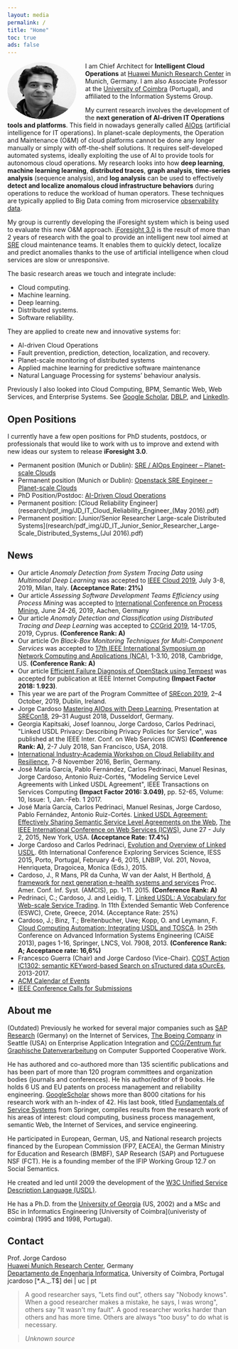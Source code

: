 ```yaml
---
layout: media
permalink: /
title: "Home"
toc: true
ads: false
---
```


<p>
<a href="/images/Jorge_Cardoso.png">
<img src="/images/Jorge_Cardoso.png" height="128" width="155" style="float:left;margin:0 20px 0 0;"/>
</a>
</p>

I am Chief Architect for **Intelligent Cloud Operations** at 
[Huawei Munich Research Center](http://www.huawei.eu/research-and-innovation) in Munich, Germany.
I am also Associate Professor at the [University of Coimbra](http://www.uc.pt/en/fctuc/dei) (Portugal), and
affiliated to the Information Systems Group.

My current research involves the development of the **next generation of AI-driven IT Operations tools and platforms**.
This field in nowadays generally called [AIOps](https://pt.slideshare.net/JorgeCardoso4/mastering-aiops-with-deep-learning) 
(artificial intelligence for IT operations).
In planet-scale deployments, the Operation and Maintenance (O&M) of cloud platforms cannot be done any longer manually
or simply with off-the-shelf solutions. It requires self-developed automated systems, ideally exploiting the use of AI
to provide tools for autonomous cloud operations. My research looks into how **deep learning**, **machine learning 
learning**, **distributed traces**, **graph analysis**, **time-series analysis** (sequence analysis), and **log analysis** can be used 
to effectively **detect and localize anomalous cloud infrastructure behaviors** during operations to reduce the 
workload of human operators. These techniques are typically applied to Big Data coming from 
microservice [observability data](https://www.mstakx.com/wp-content/uploads/2018/09/A-Practical-Observability-Primer-1.pdf).

My group is currently developing the iForesight system which is being used to evaluate this new O&M approach. 
[iForesight 3.0](research/iforesight) is the result of more than 2 years of research with
the goal to provide an intelligent new tool aimed at [SRE](https://en.wikipedia.org/wiki/Site_Reliability_Engineering)
cloud maintenance teams. 
It enables them to quickly detect, localize and predict anomalies thanks to the use of artificial intelligence when
cloud services are slow or unresponsive. 

The basic research areas we touch and integrate include:
+ Cloud computing.
+ Machine learning.
+ Deep learning.
+ Distributed systems.
+ Software reliability.

They are applied to create new and innovative systems for:
+ AI-driven Cloud Operations
+ Fault prevention, prediction, detection, localization, and recovery.  
+ Planet-scale monitoring of distributed systems
+ Applied machine learning for predictive software maintenance
+ Natural Language Processing for systems’ behaviour analysis.

Previously I also looked into Cloud Computing, BPM, Semantic Web, Web Services, and Enterprise Systems.
See [Google Scholar](https://scholar.google.de/citations?user=n9JFmAkAAAAJ&hl=en&oi=ao),
[DBLP](http://dblp.uni-trier.de/pers/hd/c/Cardoso:Jorge), and
[LinkedIn](https://www.linkedin.com/in/jorge-cardoso-75ba40/).


Open Positions
--------------
I currently have a few open positions for PhD students, postdocs, or professionals that would like to work with us
to improve and extend with new ideas our system to release **iForesight 3.0**.


+ Permanent position (Munich or Dublin): [SRE / AIOps Engineer – Planet-scale Clouds](research/pdf_img/JD_OpenStack_SRE_Dub_(Apr_2019).pdf)
+ Permanent position (Munich or Dublin): [Openstack SRE Engineer – Planet-scale Clouds](research/pdf_img/JD_SRE_AIOps_Engineer_Dub_(Apr_2019).pdf)
+ PhD Position/Postdoc: [AI-Driven Cloud Operations](research/pdf_img/PhD_Postdoc_Position_Intelligent_Cloud_Operations_2019-02-15.pdf)
+ Permanent position: [Cloud Reliability Engineer](research/pdf_img/JD_IT_Cloud_Reliability_Engineer_(May 2016).pdf)
+ Permanent position: [Junior/Senior Researcher Large-scale Distributed Systems](research/pdf_img/JD_IT_Junior_Senior_Researcher_Large-Scale_Distributed_Systems_(Jul 2016).pdf)


News
----
+ Our article *Anomaly Detection from System Tracing Data using Multimodal Deep Learning* was accepted to [IEEE Cloud 2019](http://conferences.computer.org/cloud/2019/), July 3-8, 2019, Milan, Italy. **(Acceptance Rate: 21%)**
+ Our article *Assessing Software Development Teams Efficiency using Process Mining* was accepted to [International Conference on Process Mining](https://icpmconference.org), June 24-26, 2019, Aachen, Germany
+ Our article *Anomaly Detection and Classification using Distributed Tracing and Deep Learning* was accepted to [CCGrid 2019](https://www.ccgrid2019.org/index.html), 14-17.05, 2019, Cyprus. **(Conference Rank: A)**
+ Our article *On Black-Box Monitoring Techniques for Multi-Component Services* was accepted to [17th IEEE International Symposium on Network Computing and Applications (NCA)](http://www.ieee-nca.org/2018/), 1-3.10, 2018, Cambridge, US. **(Conference Rank: A)**
+ Our article [Efficient Failure Diagnosis of OpenStack using Tempest](https://www.computer.org/csdl/mags/ic/2018/06/08509185-abs.html) was accepted for publication at IEEE Internet Computing **(Impact Factor 2018: 1.923)**.
+ This year we are part of the Program Committee of [SREcon 2019](https://www.usenix.org/conference/srecon19emea/), 2–4 October, 2019, Dublin, Ireland.
+ Jorge Cardoso [Mastering AIOps with Deep Learning](https://pt.slideshare.net/JorgeCardoso4/mastering-aiops-with-deep-learning), Presentation at [SRECon18](https://www.usenix.org/conference/srecon18europe), 29–31 August 2018, Dusseldorf, Germany.
+ Georgia Kapitsaki, Josef Ioannou, Jorge Cardoso, Carlos Pedrinaci, "Linked USDL Privacy: Describing Privacy Policies
 for Service",  was published at the IEEE Inter. Conf. on Web Services (ICWS) **(Conference Rank: A)**, 2-7 July 2018, San Francisco, USA, 2018. 
+ [International Industry-Academia Workshop on Cloud Reliability and Resilience](https://www.eitdigital.eu/news-events/events/article/international-industry-academia-workshop-on-cloud-reliability-and-resilience/), 7-8 November 2016, Berlin, Germany.
+ José María García, Pablo Fernández, Carlos Pedrinaci, Manuel Resinas, Jorge Cardoso, Antonio Ruiz-Cortés, "Modeling Service Level Agreements with Linked USDL Agreement", IEEE Transactions on Services Computing **(Impact Factor 2016: 3.049)**, pp. 52-65, Volume: 10, Issue: 1, Jan.-Feb. 1 2017.
+ José María García, Carlos Pedrinaci, Manuel Resinas, Jorge Cardoso, Pablo Fernández, Antonio Ruiz-Cortés. [Linked USDL Agreement: Effectively Sharing Semantic Service Level Agreements on the Web](/publications/Papers/CP-2015-079-Linked-USDL-Agreement.pdf), [The IEEE International Conference on Web Services (ICWS)](http://conferences.computer.org/icws/2015/), June 27 - July 2, 2015, New York, USA. **(Acceptance Rate: 17.4%)**
+ Jorge Cardoso and Carlos Pedrinaci, [Evolution and Overview of Linked USDL](/publications/Papers/CP-2015-077-Linked-USDL-Evolution-and-Overview.pdf). 6th International Conference Exploring Services Science, IESS 2015, Porto, Portugal, February 4-6, 2015, LNBIP, Vol. 201, Novoa, Henriqueta, Dragoicea, Monica (Eds.), 2015.
+ Cardoso, J., R Mans, PR da Cunha, W van der Aalst, H Berthold, [A framework for next generation e-health systems and services](/publications/Papers/CP-2015-080-Framework-e-health-systems.pdf) Proc. Amer. Conf. Inf. Syst. (AMCIS), pp. 1-11. 2015.  **(Conference Rank: A)**
+ Pedrinaci, C.; Cardoso, J. and Leidig, T. [Linked USDL: A Vocabulary for Web-scale Service Trading](/publications/Papers/CP-2014-073-ESWC-Linked-USDL.pdf). In 11th Extended Semantic Web Conference (ESWC), Crete, Greece, 2014. (Acceptance Rate: 25%)
+ Cardoso, J.; Binz, T.; Breitenbucher, Uwe; Kopp, O. and Leymann, F. [Cloud Computing Automation: Integrating USDL and TOSCA](/publications/Papers/CP-2013-068-CAISE-USDL-and-TOSCA.pdf). In 25th Conference on Advanced Information Systems Engineering (CAiSE  2013), pages 1-16, Springer, LNCS, Vol. 7908, 2013. **(Conference Rank: A; Acceptance rate: 16,6%)**
+ Francesco Guerra (Chair) and Jorge Cardoso (Vice-Chair). [COST Action IC1302: semantic KEYword-based Search on sTructured data sOurcEs](http://www.keystone-cost.eu), 2013-2017.
+ [ACM Calendar of Events](http://campus.acm.org/calendar/)
+ [IEEE Conference Calls for Submissions](http://www.ieee.org/conferences_events/index.html)


About me
--------
(Outdated) Previously he worked for several major companies such as [SAP Research](http://go.sap.com/) (Germany) on the 
Internet of Services, [The Boeing Company](http://www.boeing.com) in Seattle (USA) on Enterprise Application 
Integration and [CCG/Zentrum fur Graphische Datenverarbeitung]( http://www.ccg.pt/en/) on Computer Supported 
Cooperative Work.

He has authored and co-authored more than 135 scientific publications and has been part of more than 120 program 
committees and organization bodies (journals and conferences). He his author/editor of 9 books. He holds 6 US 
and EU patents on process management and reliability engineering.
[GoogleScholar](https://scholar.google.de/citations?user=n9JFmAkAAAAJ&hl=en) shows more than 
8000 citations for his research work with an h-index of 42. 
His last book, titled [Fundamentals of Service Systems](http://www.springer.com/de/book/9783319231945) from Springer, 
compiles results from the research work of his areas of interest: cloud computing, business process management, 
semantic Web, the Internet of Services, and service engineering.

He participated in European, German, US, and National research projects financed by the 
European Commission (FP7, EACEA), the German Ministry for Education and Research (BMBF), SAP Research (SAP) 
and Portuguese NSF (FCT). He is a founding member of the IFIP Working Group 12.7 on Social Semantics. 

He created and led until 2009 the development of the [W3C Unified Service Description Language (USDL)](https://github.com/linked-usdl).

He has a Ph.D. from the [University of Georgia](https://www.uga.edu) (US, 2002) and a MSc and BSc in Informatics 
Engineering [University of Coimbra](univeristy of coimbra) (1995 and 1998, Portugal).


Contact
-------
Prof. Jorge Cardoso<br>
[Huawei Munich Research Center](https://huawei.eu/research-and-innovation), Germany<br>
[Departamento de Engenharia Informatica](http://www.uc.pt/en/fctuc/dei), University of Coimbra, Portugal<br>
jcardoso [*.A._.T$] dei | uc | pt <br>

<blockquote><p>
A good researcher says, "Lets find out", others say "Nobody knows". When a good researcher makes a mistake, he says,
I was wrong", others say "It wasn't my fault". A good researcher works harder than others and has more time. 
Others are always "too busy" to do what is necessary.</p>
</blockquote>

<blockquote>
  <p><cite><em>Unknown source</em></cite></p>
</blockquote>
